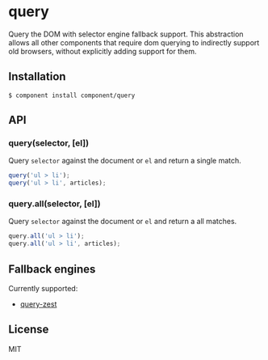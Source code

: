 
# query

  Query the DOM with selector engine fallback support. This abstraction
  allows all other components that require dom querying to indirectly support
  old browsers, without explicitly adding support for them.

## Installation

    $ component install component/query

## API

### query(selector, [el])

  Query `selector` against the document or `el`
  and return a single match.

```js
query('ul > li');
query('ul > li', articles);
```

### query.all(selector, [el])

  Query `selector` against the document or `el`
  and return a all matches.

```js
query.all('ul > li');
query.all('ul > li', articles);
```

## Fallback engines

  Currently supported:

  - [query-zest](https://github.com/component/query-zest)

## License

  MIT

